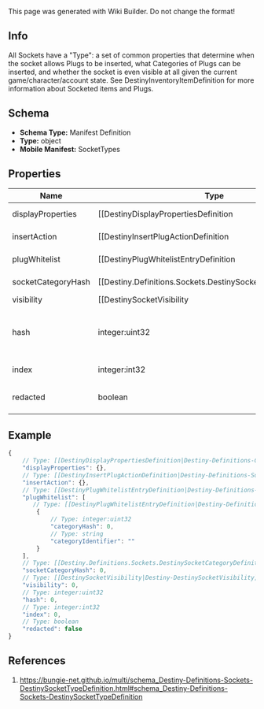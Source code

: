 <span class="wiki-builder">This page was generated with Wiki Builder. Do not change the format!</span>

## Info
All Sockets have a &quot;Type&quot;: a set of common properties that determine when the socket allows Plugs to be inserted, what Categories of Plugs can be inserted, and whether the socket is even visible at all given the current game/character/account state. See DestinyInventoryItemDefinition for more information about Socketed items and Plugs.

## Schema
* **Schema Type:** Manifest Definition
* **Type:** object
* **Mobile Manifest:** SocketTypes

## Properties
Name | Type | Description
---- | ---- | -----------
displayProperties | [[DestinyDisplayPropertiesDefinition|Destiny-Definitions-Common-DestinyDisplayPropertiesDefinition]]:Definition | There are fields for this display data, but they appear to be unpopulated as of now. I am not sure where in the UI these would show if they even were populated, but I will continue to return this data in case it becomes useful.
insertAction | [[DestinyInsertPlugActionDefinition|Destiny-Definitions-Sockets-DestinyInsertPlugActionDefinition]]:Definition | Defines what happens when a plug is inserted into sockets of this type.
plugWhitelist | [[DestinyPlugWhitelistEntryDefinition|Destiny-Definitions-Sockets-DestinyPlugWhitelistEntryDefinition]]:Definition[] | A list of Plug &quot;Categories&quot; that are allowed to be plugged into sockets of this type. These should be compared against a given plug item's DestinyInventoryItemDefinition.plug.plugCategoryHash, which indicates the plug item's category. If the plug's category matches any whitelisted plug, or if the whitelist is empty, it is allowed to be inserted.
socketCategoryHash | [[Destiny.Definitions.Sockets.DestinySocketCategoryDefinition|Destiny-Definitions-Sockets-DestinySocketCategoryDefinition]]:integer:uint32 | 
visibility | [[DestinySocketVisibility|Destiny-DestinySocketVisibility]]:Enum | 
hash | integer:uint32 | The unique identifier for this entity. Guaranteed to be unique for the type of entity, but not globally. When entities refer to each other in Destiny content, it is this hash that they are referring to.
index | integer:int32 | The index of the entity as it was found in the investment tables.
redacted | boolean | If this is true, then there is an entity with this identifier/type combination, but BNet is not yet allowed to show it. Sorry!

## Example
```javascript
{
    // Type: [[DestinyDisplayPropertiesDefinition|Destiny-Definitions-Common-DestinyDisplayPropertiesDefinition]]:Definition
    "displayProperties": {},
    // Type: [[DestinyInsertPlugActionDefinition|Destiny-Definitions-Sockets-DestinyInsertPlugActionDefinition]]:Definition
    "insertAction": {},
    // Type: [[DestinyPlugWhitelistEntryDefinition|Destiny-Definitions-Sockets-DestinyPlugWhitelistEntryDefinition]]:Definition[]
    "plugWhitelist": [
       // Type: [[DestinyPlugWhitelistEntryDefinition|Destiny-Definitions-Sockets-DestinyPlugWhitelistEntryDefinition]]:Definition
        {
            // Type: integer:uint32
            "categoryHash": 0,
            // Type: string
            "categoryIdentifier": ""
        }
    ],
    // Type: [[Destiny.Definitions.Sockets.DestinySocketCategoryDefinition|Destiny-Definitions-Sockets-DestinySocketCategoryDefinition]]:integer:uint32
    "socketCategoryHash": 0,
    // Type: [[DestinySocketVisibility|Destiny-DestinySocketVisibility]]:Enum
    "visibility": 0,
    // Type: integer:uint32
    "hash": 0,
    // Type: integer:int32
    "index": 0,
    // Type: boolean
    "redacted": false
}

```

## References
1. https://bungie-net.github.io/multi/schema_Destiny-Definitions-Sockets-DestinySocketTypeDefinition.html#schema_Destiny-Definitions-Sockets-DestinySocketTypeDefinition
